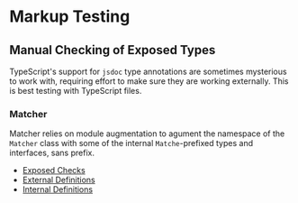 ﻿# Markup Testing

## Manual Checking of Exposed Types

TypeScript's support for `jsdoc` type annotations are sometimes mysterious to work with, requiring effort to make sure they are working externally. This is best testing with TypeScript files.

### Matcher

Matcher relies on module augmentation to agument the namespace of the `Matcher` class with some of the internal `Matche`-prefixed types and interfaces, sans prefix.

- [Exposed Checks](./types/matcher.ts)
- [External Definitions](../matcher/types.d.ts)
- [Internal Definitions](../matcher/matcher/types.d.ts)
